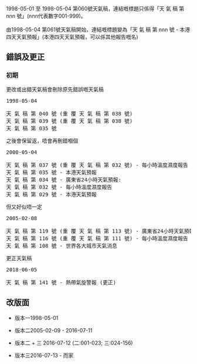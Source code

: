 1998-05-01 至 1998-05-04 第060號天氣稿，連結嘅標題只係得「天 氣 稿 第 nnn 號」(nnn代表數字001-999)。<br/><br/>
由1998-05-04 第061號天氣稿開始，連結嘅標題變為「天 氣 稿 第 nnn 號 - 本港四天天氣預報」(本港四天天氣預報，可以係其他報告嘅名)


## 錯誤及更正
### 初期
更改或出錯天氣稿會刪除原先錯誤嘅天氣稿
<pre>
1998-05-04

天 氣 稿 第 040 號 (重 覆 天 氣 稿 第 038 號) 
天 氣 稿 第 039 號 (重 覆 天 氣 稿 第 038 號) 
天 氣 稿 第 035 號 
</pre>

之後會保留返，唔會再刪錯嗰個
<pre>
2000-05-04

天 氣 稿 第 037 號 (重 覆 天 氣 稿 第 032 號) - 每小時溫度濕度報告 
天 氣 稿 第 035 號 - 本港天氣預報 
天 氣 稿 第 034 號 - 廣東省24小時天氣預報: 
天 氣 稿 第 032 號 - 每小時溫度濕度報告 
天 氣 稿 第 029 號 - 本港天氣預報 
</pre>

但又好似唔一定
<pre>
2005-02-08

天 氣 稿 第 119 號 (重 覆 天 氣 稿 第 113 號) - 廣東省24小時天氣預報: 
天 氣 稿 第 116 號 (重 覆 天 氣 稿 第 111 號) - 每小時溫度濕度報告 
天 氣 稿 第 108 號 - 世界各大城市天氣消息 
</pre>

更正天氣稿
<pre>
2018-06-05

天 氣 稿 第 141 號 - 熱帶氣旋警報 (更正)
</pre>

## 改版面
- 版本一1998-05-01  

- 版本二2005-02-09 - 2016-07-11
- 版本二 + 三 2016-07-12 (二:001-023; 三:024-156)
- 版本三2016-07-13 - 而家
